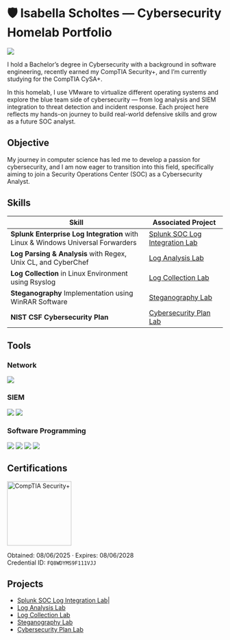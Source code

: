 # 🛡️ Isabella Scholtes — Cybersecurity Homelab Portfolio
<a href="https://www.linkedin.com/in/isabella-scholtes-311296309/"><img src="https://img.shields.io/badge/-LinkedIn-0072b1?&style=for-the-badge&logo=linkedin&logoColor=white" /></a>

I hold a Bachelor’s degree in Cybersecurity with a background in software engineering, recently earned my CompTIA Security+, and I’m currently studying for the CompTIA CySA+.

In this homelab, I use VMware to virtualize different operating systems and explore the blue team side of cybersecurity — from log analysis and SIEM integration to threat detection and incident response. Each project here reflects my hands-on journey to build real-world defensive skills and grow as a future SOC analyst.

## Objective

My journey in computer science has led me to develop a passion for cybersecurity, and I am now eager to transition into this field, specifically aiming to join a Security Operations Center (SOC) as a Cybersecurity Analyst.

## Skills

| Skill                                         | Associated Project         |
|-----------------------------------------------|----------------------------|
| **Splunk Enterprise Log Integration** with Linux & Windows Universal Forwarders           | <a href="https://github.com/scholtesisabella/scholtesisabella/blob/main/Projects/Cybersecurity/Splunk%20SOC%20Log%20Integration%20Lab.md">Splunk SOC Log Integration Lab</a>|
| **Log Parsing & Analysis** with Regex, Unix CL, and CyberChef          | <a href="https://github.com/scholtesisabella/scholtesisabella/blob/main/Projects/Cybersecurity/LogAnalysis-Lab.md">Log Analysis Lab</a>|
| **Log Collection** in Linux Environment using Rsyslog          | <a href="https://github.com/scholtesisabella/scholtesisabella/blob/main/Projects/Cybersecurity/LogCollection-Lab.md">Log Collection Lab</a>|
| **Steganography** Implementation using WinRAR Software          | <a href="https://github.com/scholtesisabella/scholtesisabella/blob/main/Projects/Cybersecurity/Steganography-Lab.md">Steganography Lab</a>|
| **NIST CSF Cybersecurity Plan** | <a href="https://github.com/scholtesisabella/scholtesisabella/blob/main/Projects/Cybersecurity/CybersecurityPlan-Lab.md">Cybersecurity Plan Lab</a>|

## Tools

### Network
<div>
    <img src="https://img.shields.io/badge/-Wireshark-1679A7?&style=for-the-badge&logo=Wireshark&logoColor=white" />
</div>  

### SIEM
<div>
    <img src="https://img.shields.io/badge/-Microsoft_Sentinel-0078D4?&style=for-the-badge&logo=Microsoft&logoColor=white" />
    <img src="https://img.shields.io/badge/-Splunk-000000?&style=for-the-badge&logo=Splunk&logoColor=white" />
</div>  

### Software Programming
<div>
  <img src="https://img.shields.io/badge/-Java-007396?&style=for-the-badge&logo=java&logoColor=white" />
<img src="https://img.shields.io/badge/-Visual_Studio_Code-007ACC?&style=for-the-badge&logo=visualstudiocode&logoColor=white" />
<img src="https://img.shields.io/badge/-HTML5-E34F26?&style=for-the-badge&logo=html5&logoColor=white" />
<img src="https://img.shields.io/badge/-CSS3-1572B6?&style=for-the-badge&logo=css3&logoColor=white" />
</div>

## Certifications
<div>
<img src="https://www.comptia.org/_next/image/?url=https%3A%2F%2Fimages.cmp.optimizely.com%2F8623b0fab71111efac96d615e91762a5&w=256&q=90" alt="CompTIA Security+" width="150"/>  
  
Obtained: 08/06/2025 · Expires: 08/06/2028  
Credential ID: `FQ8WDYMS9F111VJJ`

</div>

## Projects
- <a href="https://github.com/scholtesisabella/scholtesisabella/blob/main/Projects/Cybersecurity/Splunk%20SOC%20Log%20Integration%20Lab.md">Splunk SOC Log Integration Lab</a>|
- <a href="https://github.com/scholtesisabella/scholtesisabella/blob/main/Projects/Cybersecurity/LogAnalysis-Lab.md">Log Analysis Lab</a> 
- <a href="https://github.com/scholtesisabella/scholtesisabella/blob/main/Projects/Cybersecurity/LogCollection-Lab.md">Log Collection Lab</a>
- <a href="https://github.com/scholtesisabella/scholtesisabella/blob/main/Projects/Cybersecurity/Steganography-Lab.md">Steganography Lab</a>
- <a href="https://github.com/scholtesisabella/scholtesisabella/blob/main/Projects/Cybersecurity/CybersecurityPlan-Lab.md">Cybersecurity Plan Lab</a>
